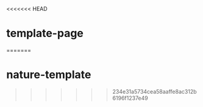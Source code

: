 <<<<<<< HEAD
# template-page
=======
# nature-template
>>>>>>> 234e31a5734cea58aaffe8ac312b6196f1237e49
